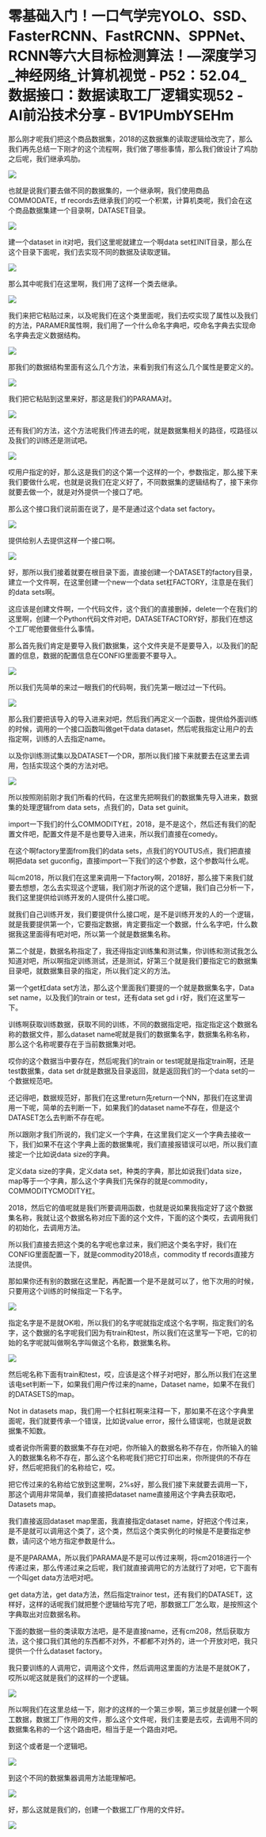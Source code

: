 # 零基础入门！一口气学完YOLO、SSD、FasterRCNN、FastRCNN、SPPNet、RCNN等六大目标检测算法！—深度学习_神经网络_计算机视觉 - P52：52.04_数据接口：数据读取工厂逻辑实现52 - AI前沿技术分享 - BV1PUmbYSEHm

那么刚才呢我们把这个商品数据集，2018的这数据集的读取逻辑给改完了，那么我们再先总结一下刚才的这个流程啊，我们做了哪些事情，那么我们做设计了鸡肋之后呢，我们继承鸡肋。



![](img/8b48845031b7de63cbe2b85a1050fdec_1.png)

也就是说我们要去做不同的数据集的，一个继承啊，我们使用商品COMMODATE，tf records去继承我们的哎一个积累，计算机类呢，我们会在这个商品数据集建一个目录啊，DATASET目录。



![](img/8b48845031b7de63cbe2b85a1050fdec_3.png)

建一个dataset in it对吧，我们这里呢就建立一个啊data set杠INIT目录，那么在这个目录下面呢，我们去实现不同的数据及读取逻辑。



![](img/8b48845031b7de63cbe2b85a1050fdec_5.png)

那么其中呢我们在这里啊，我们用了这样一个类去继承。

![](img/8b48845031b7de63cbe2b85a1050fdec_7.png)

我们来把它粘贴过来，以及呢我们在这个类里面呢，我们去哎实现了属性以及我们的方法，PARAMER属性啊，我们用了一个什么命名字典吧，哎命名字典去实现命名字典去定义数据结构。



![](img/8b48845031b7de63cbe2b85a1050fdec_9.png)

那我们的数据结构里面有这么几个方法，来看到我们有这么几个属性是要定义的。

![](img/8b48845031b7de63cbe2b85a1050fdec_11.png)

我们把它粘贴到这里来好，那这是我们的PARAMA对。

![](img/8b48845031b7de63cbe2b85a1050fdec_13.png)

还有我们的方法，这个方法呢我们传进去的呢，就是数据集相关的路径，哎路径以及我们的训练还是测试吧。

![](img/8b48845031b7de63cbe2b85a1050fdec_15.png)

哎用户指定的好，那么这是我们的这个第一个这样的一个，参数指定，那么接下来我们要做什么呢，也就是说我们在定义好了，不同数据集的逻辑结构了，接下来你就要去做一个，就是对外提供一个接口了吧。

那么这个接口我们说前面在说了，是不是通过这个data set factory。

![](img/8b48845031b7de63cbe2b85a1050fdec_17.png)

提供给别人去提供这样一个接口啊。

![](img/8b48845031b7de63cbe2b85a1050fdec_19.png)

好，那所以我们接着就要在根目录下面，直接创建一个DATASET的factory目录，建立一个文件啊，在这里创建一个new一个data set杠FACTORY，注意是在我们的data sets啊。

这应该是创建文件啊，一个代码文件，这个我们的直接删掉，delete一个在我们的这里啊，创建一个Python代码文件对吧，DATASETFACTORY好，那我们在想这个工厂呢他要做些什么事情。

那么首先我们肯定是要导入我们数据集，这个文件夹是不是要导入，以及我们的配置的信息，数据的配置信息在CONFIG里面要不要导入。



![](img/8b48845031b7de63cbe2b85a1050fdec_21.png)

所以我们先简单的来过一眼我们的代码啊，我们先第一眼过过一下代码。

![](img/8b48845031b7de63cbe2b85a1050fdec_23.png)

那么我们要把该导入的导入进来对吧，然后我们再定义一个函数，提供给外面训练的时候，调用的一个接口函数叫做get干data dataset，然后呢我指定让用户的去指定啊，训练的人去指定name。

以及你训练测试集以及DATASET一个DR，那所以我们接下来就要去在这里去调用，包括实现这个类的方法对吧。



![](img/8b48845031b7de63cbe2b85a1050fdec_25.png)

所以按照刚前刚才我们所看的代码，在这里先把啊我们的数据集先导入进来，数据集的处理逻辑from data sets，点我们的，Data set guinit。

import一下我们的什么COMMODITY杠，2018，是不是这个，然后还有我们的配置文件吧，配置文件是不是也要导入进来，所以我们直接在comedy。

在这个啊factory里面from我们的data sets，点我们的YOUTUS点，我们把直接啊把data set guconfig，直接import一下我们的这个参数，这个参数叫什么呢。

叫cm2018，所以我们在这里来调用一下factory啊，2018好，那么接下来我们就要去想想，怎么去实现这个逻辑，我们刚才所说的这个逻辑，我们自己分析一下，我们这里提供给训练开发的人提供什么接口呢。

就我们自己训练开发，我们要提供什么接口呢，是不是训练开发的人的一个逻辑，就是我要提供第一个，它要指定数据，肯定要指定一个数据，什么名字吧，什么数据我这里面得有吧对吧，所以第一个就是数据集名称。

第二个就是，数据名称指定了，我还得指定训练集和测试集，你训练和测试我怎么知道对吧，所以啊指定训练测试，还是测试，好第三个就是我们要指定它的数据集目录吧，就数据集目录的指定，所以我们定义的方法。

第一个get杠data set方法，那么这个里面我们要提的一个就是数据集名字，Data set name，以及我们的train or test，还有data set gd i r好，我们在这里写一下。

训练啊获取训练数据，获取不同的训练，不同的数据指定吧，指定指定这个数据名称的数据文件，那么dataset name呢就是我们的数据集名字，数据集名称名称，那么这个名称呢要存在于当前数据集对吧。

哎你的这个数据当中要存在，然后呢我们的train or test呢就是指定train啊，还是test数据集，data set dr就是数据及目录返回，就是返回我们的一个data set的一个数据规范吧。

还记得吧，数据规范好，那我们在这里return先return一个NN，那我们在这里调用一下呢，简单的去判断一下，如果我们的dataset name不存在，但是这个DATASET怎么去判断不存在呢。

所以跟刚才我们所说的，我们定义一个字典，在这里我们定义一个字典去接收一下，我们如果不在这个字典上面的数据集呢，我们直接报错误可以吧，所以我们直接定一个比如说data size的字典。

定义data size的字典，定义data set，种类的字典，那比如说我们data size，map等于一个字典，那么这个字典我们先保存的就是commodity，COMMODITYCMODITY杠。

2018，然后它的值呢就是我们所要调用函数，也就是说如果我指定好了这个数据集名称，我就让这个数据名称对应下面的这个文件，下面的这个类哎，去调用我们的初始化，去调用方法。

所以我们直接去把这个类的名字呢也拿过来，我们把这个类名字好，我们在CONFIG里面配置一下，就是commodity2018点，commodity tf records直接方法提供。

那如果你还有别的数据在这里配，再配置一个是不是就可以了，他下次用的时候，只要用这个训练的时候指定一下名字。



![](img/8b48845031b7de63cbe2b85a1050fdec_27.png)

指定名字是不是就OK啦，所以我们的名字呢就指定成这个名字啊，指定我们的名字，这个数据的名字呢我们因为有train和test，所以我们在这里写一下吧，它的初始的名字呢就叫做啊名字叫做这个名称，数据集名称。



![](img/8b48845031b7de63cbe2b85a1050fdec_29.png)

然后呢名称下面有train和test，哎，应该是这个样子对吧好，那么所以我们在这里该电set判断一下，如果我们用户传过来的name，Dataset name，如果不在我们的DATASETS的map。

Not in datasets map，我们用一个杠斜杠啊来注释一下，那如果不在这个字典里面呢，我们就要传承一个错误，比如说value error，报什么错误呢，也就是说数据集不知数。

或者说你所需要的数据集不存在对吧，你所输入的数据名称不存在，你所输入的输入的数据集名称不存在，那么这个名称呢我们把它打印出来，你所提供的不存在好，然后呢把我们的名称给它，哎。

把它传过来的名称给它放到这里啊，2%s好，那么我们接下来就要去调用一下，那这个调用非常简单，我们直接把dataset name直接用这个字典去获取吧，Datasets map。

我们直接返回dataset map里面，我直接指定dataset name，好把这个传过来，是不是就可以调用这个类了，这个类，然后这个类实例化的时候是不是要指定参数，请问这个地方指定参数是什么。

是不是PARAMA，所以我们PARAMA是不是可以传过来啊，将cm2018进行一个传递过来，那么传递过来之后呢，我们就直接调用它的方法就行了对吧，它下面有一个叫get data方法吧对吧。

get data方法，get data方法，然后指定trainor test，还有我们的DATASET，这样好，这样的话呢我们就把整个逻辑给写完了吧，那数据工厂怎么取，是按照这个字典取出对应数据名称。

下面的数据一些的类读取方法吧，是不是直接name，还有cm208，然后获取方法，这个接口我们其他的东西都不对外，不都都不对外的，进一个开放对吧，我只提供一个什么dataset factory。

我只要训练的人调用它，调用这个文件，然后调用这里面的方法是不是就OK了，哎所以呢这就是我们的这样的一个逻辑。



![](img/8b48845031b7de63cbe2b85a1050fdec_31.png)

所以啊我们在这里总结一下，刚才的这样的一个第三步啊，第三步就是创建一个啊工数据，数据工厂作用的文件，那么这个文件呢，我们主要是去哎，去调用不同的数据集名称的一个这个路由吧，相当于是一个路由对吧。

到这个或者是一个逻辑吧。

![](img/8b48845031b7de63cbe2b85a1050fdec_33.png)

到这个不同的数据集器调用方法能理解吧。

![](img/8b48845031b7de63cbe2b85a1050fdec_35.png)

好，那么这就是我们的，创建一个数据工厂作用的文件好。

![](img/8b48845031b7de63cbe2b85a1050fdec_37.png)